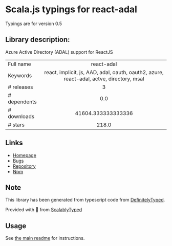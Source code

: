 
# Scala.js typings for react-adal

Typings are for version 0.5

## Library description:
Azure Active Directory (ADAL) support for ReactJS

|                    |                 |
| ------------------ | :-------------: |
| Full name          | react-adal |
| Keywords           | react, implicit, js, AAD, adal, oauth, oauth2, azure, react-adal, actve, directory, msal |
| # releases         | 3 |
| # dependents       | 0.0 |
| # downloads        | 41604.333333333336 |
| # stars            | 218.0 |

## Links
- [Homepage](https://github.com/salvoravida/react-adal#readme)
- [Bugs](https://github.com/salvoravida/react-adal/issues)
- [Repository](https://github.com/salvoravida/react-adal)
- [Npm](https://www.npmjs.com/package/react-adal)
    


## Note
This library has been generated from typescript code from [DefinitelyTyped](https://definitelytyped.org).

Provided with :purple_heart: from [ScalablyTyped](https://github.com/oyvindberg/ScalablyTyped)

## Usage
See [the main readme](../../readme.md) for instructions.


